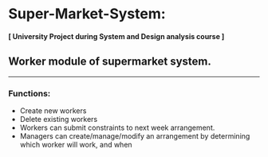 # Super-Market-System: 
#### [ University Project during System and Design analysis course ] 
## Worker module of supermarket system. 
____

### Functions:
* Create new workers
* Delete existing workers
* Workers can submit constraints to next week arrangement.
* Managers can create/manage/modify an arrangement by determining which worker will work, and when
